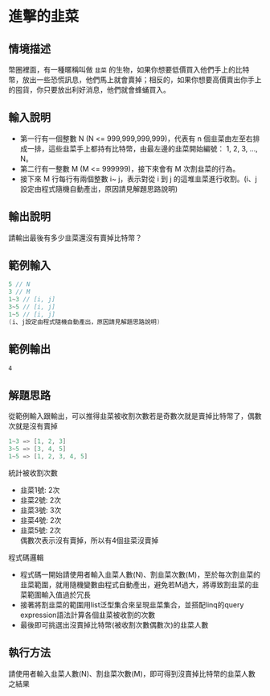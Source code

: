 # 進擊的韭菜

## 情境描述
幣圈裡面，有一種暱稱叫做 `韭菜` 的生物，如果你想要低價買入他們手上的比特幣，放出一些恐慌訊息，他們馬上就會賣掉；相反的，如果你想要高價賣出你手上的囤貨，你只要放出利好消息，他們就會蜂蛹買入。

## 輸入說明

- 第一行有一個整數 N (N <= 999,999,999,999)，代表有 n 個韭菜由左至右排成一排，這些韭菜手上都持有比特幣，由最左邊的韭菜開始編號： 1, 2, 3, ..., N。
- 第二行有一整數 M (M <= 999999)，接下來會有 M 次割韭菜的行為。
- 接下來 M 行每行有兩個整數 i~ j，表示對從 i 到 j 的這堆韭菜進行收割。(i、j設定由程式隨機自動產出，原因請見解題思路說明)

## 輸出說明

請輸出最後有多少韭菜還沒有賣掉比特幣？

## 範例輸入

```c
5 // N
3 // M
1~3 // [i, j]  
3~5 // [i, j] 
1~5 // [i, j] 
(i、j設定由程式隨機自動產出，原因請見解題思路說明)
```

## 範例輸出

```bash
4
```

## 解題思路

從範例輸入跟輸出，可以推得韭菜被收割次數若是奇數次就是賣掉比特幣了，偶數次就是沒有賣掉  
```c
1~3 => [1, 2, 3]  
3~5 => [3, 4, 5]  
1~5 => [1, 2, 3, 4, 5] 
```
統計被收割次數  
- 韭菜1號: 2次
- 韭菜2號: 2次
- 韭菜3號: 3次
- 韭菜4號: 2次
- 韭菜5號: 2次  
偶數次表示沒有賣掉，所以有4個韭菜沒賣掉  

程式碼邏輯  
- 程式碼一開始請使用者輸入韭菜人數(N)、割韭菜次數(M)，至於每次割韭菜的韭菜範圍，就用隨機變數由程式自動產出，避免若M過大，將導致割韭菜的韭菜範圍輸入值過於冗長  
- 接著將割韭菜的範圍用list泛型集合來呈現韭菜集合，並搭配linq的query expression語法計算各個韭菜被收割的次數  
- 最後即可挑選出沒賣掉比特幣(被收割次數偶數次)的韭菜人數  

## 執行方法

請使用者輸入韭菜人數(N)、割韭菜次數(M)，即可得到沒賣掉比特幣的韭菜人數之結果

